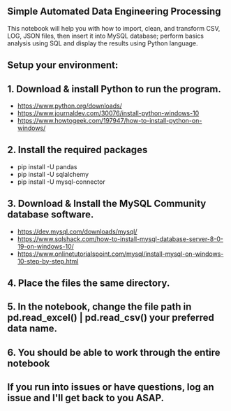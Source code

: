 ## Simple Automated Data Engineering Processing
This notebook will help you with how to import, clean, and transform CSV, LOG, JSON files, then insert it into MySQL database; perform basics analysis using SQL and display the results using Python language.

## Setup your environment:

## 1. Download & install Python to run the program.
- https://www.python.org/downloads/
- https://www.journaldev.com/30076/install-python-windows-10
- https://www.howtogeek.com/197947/how-to-install-python-on-windows/
## 2. Install the required packages
- pip install -U pandas
- pip install -U sqlalchemy
- pip install -U mysql-connector
## 3. Download & Install the MySQL Community database software.
- https://dev.mysql.com/downloads/mysql/
- https://www.sqlshack.com/how-to-install-mysql-database-server-8-0-19-on-windows-10/
- https://www.onlinetutorialspoint.com/mysql/install-mysql-on-windows-10-step-by-step.html
## 4. Place the files the same directory.
## 5. In the notebook, change the file path in pd.read_excel() | pd.read_csv() your preferred data name.
## 6. You should be able to work through the entire notebook
## If you run into issues or have questions, log an issue and I'll get back to you ASAP.
